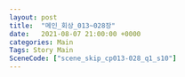 ```yaml
---
layout: post
title:  "메인_회상_013~028장"
date:   2021-08-07 21:00:00 +0000
categories: Main
Tags: Story Main
SceneCode: ["scene_skip_cp013-028_q1_s10"]
---
```

